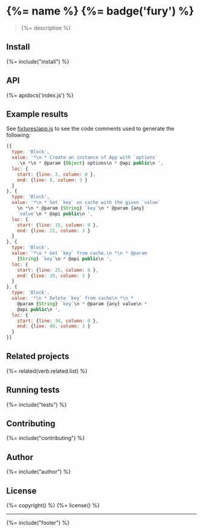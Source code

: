# {%= name %} {%= badge('fury') %}

> {%= description %}

## Install
{%= include("install") %}

## API
{%= apidocs('index.js') %}

## Example results

See [fixtures/app.js](./fixtures/app.js) to see the code comments used to generate the following:

```js
[{
  type: 'Block',
  value: '*\n * Create an instance of App with `options`
    .\n *\n * @param {Object} options\n * @api public\n ',
  loc: {
    start: {line: 3, column: 0 },
    end: {line: 8, column: 3 }
  }
}, {
  type: 'Block',
  value: '*\n * Set `key` on cache with the given `value`
    \n *\n * @param {String} `key`\n * @param {any} 
    `value`\n * @api public\n ',
  loc: {
    start: {line: 15, column: 0 },
    end: {line: 21, column: 3 }
  }
}, {
  type: 'Block',
  value: '*\n * Get `key` from cache.\n *\n * @param 
    {String} `key`\n * @api public\n ',
  loc: {
    start: {line: 25, column: 0 },
    end: {line: 30, column: 3 }
  }
}, {
  type: 'Block',
  value: '*\n * Delete `key` from cache\n *\n * 
    @param {String} `key`\n * @param {any} value\n * 
    @api public\n ',
  loc: {
    start: {line: 34, column: 0 },
    end: {line: 40, column: 3 }
  }
}]
```

## Related projects
{%= related(verb.related.list) %}  

## Running tests
{%= include("tests") %}

## Contributing
{%= include("contributing") %}

## Author
{%= include("author") %}

## License
{%= copyright() %}
{%= license() %}

***

{%= include("footer") %}


[globby]: https://github.com/sindresorhus/globby
[esprima]: https://github.com/ariya/esprima
[map-files]: https://github.com/jonschlinkert/map-files
